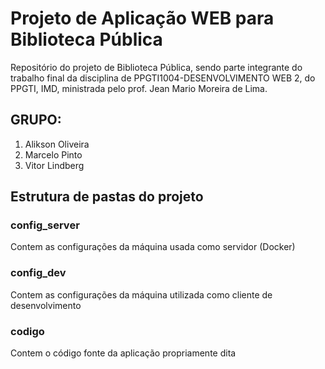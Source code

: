 # Projeto de Aplicação WEB para Biblioteca Pública
Repositório do projeto de Biblioteca Pública, sendo parte integrante do trabalho final da disciplina de PPGTI1004-DESENVOLVIMENTO WEB 2, do PPGTI, IMD, ministrada pelo prof. Jean Mario Moreira de Lima.

## GRUPO:
1. Alikson Oliveira
2. Marcelo Pinto
3. Vitor Lindberg

## Estrutura de pastas do projeto

### config_server
Contem as configurações da máquina usada como servidor (Docker)

### config_dev
Contem as configurações da máquina utilizada como cliente de desenvolvimento

### codigo
Contem o código fonte da aplicação propriamente dita


